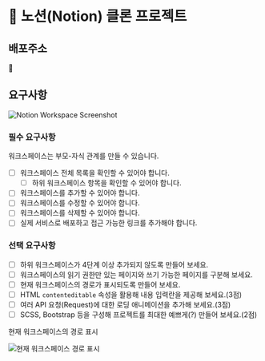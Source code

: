 # 📙 노션(Notion) 클론 프로젝트

## 배포주소
🔗

## 요구사항

![Notion Workspace Screenshot](https://github.com/KDT1-FE/JS-Mission3/blob/main/_assets/notion-clone.jpg?raw=true)

### 필수 요구사항

워크스페이스는 부모-자식 관계를 만들 수 있습니다.

- [ ] 워크스페이스 전체 목록을 확인할 수 있어야 합니다.
  - [ ] 하위 워크스페이스 항목을 확인할 수 있어야 합니다.
- [ ] 워크스페이스를 추가할 수 있어야 합니다.
- [ ] 워크스페이스를 수정할 수 있어야 합니다.
- [ ] 워크스페이스를 삭제할 수 있어야 합니다.
- [ ] 실제 서비스로 배포하고 접근 가능한 링크를 추가해야 합니다.

### 선택 요구사항

- [ ] 하위 워크스페이스가 4단계 이상 추가되지 않도록 만들어 보세요.
- [ ] 워크스페이스의 읽기 권한만 있는 페이지와 쓰기 가능한 페이지를 구분해 보세요.
- [ ] 현재 워크스페이스의 경로가 표시되도록 만들어 보세요.
- [ ] HTML `contenteditable` 속성을 활용해 내용 입력란을 제공해 보세요.(3점)
- [ ] 여러 API 요청(Request)에 대한 로딩 애니메이션을 추가해 보세요.(3점)
- [ ] SCSS, Bootstrap 등을 구성해 프로젝트를 최대한 예쁘게(?) 만들어 보세요.(2점)

현재 워크스페이스의 경로 표시

![현재 워크스페이스 경로 표시](https://github.com/KDT1-FE/JS-Mission3/blob/main/_assets/notion-clone-header.jpg?raw=true)

